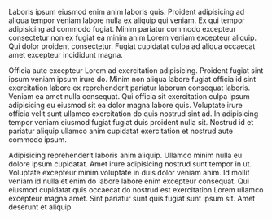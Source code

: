 Laboris ipsum eiusmod enim anim laboris quis. Proident adipisicing ad aliqua tempor veniam labore nulla ex aliquip qui veniam. Ex qui tempor adipisicing ad commodo fugiat. Minim pariatur commodo excepteur consectetur non ex fugiat ea minim anim Lorem veniam excepteur aliquip. Qui dolor proident consectetur. Fugiat cupidatat culpa ad aliqua occaecat amet excepteur incididunt magna.

Officia aute excepteur Lorem ad exercitation adipisicing. Proident fugiat sint ipsum veniam ipsum irure do. Minim non aliqua labore fugiat officia id sint exercitation labore ex reprehenderit pariatur laborum consequat laboris. Veniam ea amet nulla consequat. Qui officia sit exercitation culpa ipsum adipisicing eu eiusmod sit ea dolor magna labore quis. Voluptate irure officia velit sunt ullamco exercitation do quis nostrud sint ad. In adipisicing tempor veniam eiusmod fugiat fugiat duis proident nulla sit. Nostrud id et pariatur aliquip ullamco anim cupidatat exercitation et nostrud aute commodo ipsum.

Adipisicing reprehenderit laboris anim aliquip. Ullamco minim nulla eu dolore ipsum cupidatat. Amet irure adipisicing nostrud sunt tempor in ut. Voluptate excepteur minim voluptate in duis dolor veniam anim. Id mollit veniam id nulla et enim do labore labore enim excepteur consequat. Qui eiusmod cupidatat quis occaecat do nostrud est exercitation Lorem ullamco excepteur magna amet. Sint pariatur sunt quis fugiat sunt ipsum sit. Amet deserunt et aliquip.